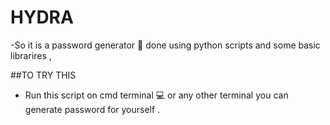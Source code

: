 # HYDRA
-So it is a password generator 🔐 done using python scripts and some basic librarires ,

##TO TRY THIS 
- Run this script on cmd terminal 💻 or any other terminal you can generate password for yourself .
